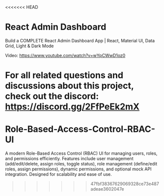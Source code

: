 <<<<<<< HEAD
# React Admin Dashboard

Build a COMPLETE React Admin Dashboard App | React, Material UI, Data Grid, Light & Dark Mode

Video: https://www.youtube.com/watch?v=wYpCWwD1oz0

For all related questions and discussions about this project, check out the discord: https://discord.gg/2FfPeEk2mX
=======
# Role-Based-Access-Control-RBAC-UI
A modern Role-Based Access Control (RBAC) UI for managing users, roles, and permissions efficiently. Features include user management (add/edit/delete, assign roles, toggle status), role management (define/edit roles, assign permissions), dynamic permissions, and optional mock API integration. Designed for scalability and ease of use.
>>>>>>> 47fbf38367629069328ce73e487adeae3602047e
